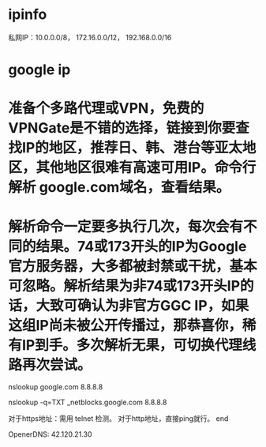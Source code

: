 # ipinfo

私网IP：10.0.0.0/8， 172.16.0.0/12， 192.168.0.0/16


# google ip
# 准备个多路代理或VPN，免费的VPNGate是不错的选择，链接到你要查找IP的地区，推荐日、韩、港台等亚太地区，其他地区很难有高速可用IP。命令行解析 google.com域名，查看结果。
# 解析命令一定要多执行几次，每次会有不同的结果。74或173开头的IP为Google官方服务器，大多都被封禁或干扰，基本可忽略。解析结果为非74或173开头IP的话，大致可确认为非官方GGC IP，如果这组IP尚未被公开传播过，那恭喜你，稀有IP到手。多次解析无果，可切换代理线路再次尝试。
nslookup google.com 8.8.8.8

nslookup -q=TXT \_netblocks.google.com 8.8.8.8

对于https地址：需用 telnet 检测。 对于http地址，直接ping就行。
end


OpenerDNS: 42.120.21.30

